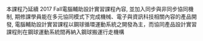 本課程乃延續 2017 Fall電腦輔助設計實習課程內容, 並加入同步與非同步協同機制, 期修課學員能在多元協同模式下完成機械、電子與資訊科技相關內容的產品開發, 電腦輔助設計實習課程以鋼球循環運動系統之開發為主，而協同產品設計實習課程則在鋼球運動系統間再納入鋼球搬運行走機構
